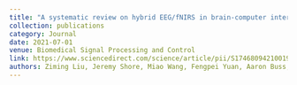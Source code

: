 ```yaml
---
title: "A systematic review on hybrid EEG/fNIRS in brain-computer interface"
collection: publications
category: Journal
date: 2021-07-01
venue: Biomedical Signal Processing and Control
link: https://www.sciencedirect.com/science/article/pii/S1746809421001920
authors: Ziming Liu, Jeremy Shore, Miao Wang, Fengpei Yuan, Aaron Buss, Xiaopeng Zhao
---
```

